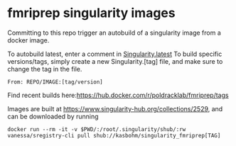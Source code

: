 # fmriprep singularity images
Committing to this repo trigger an autobuild of a singularity image from a docker image. 

To autobuild latest, enter a comment in [Singularity.latest](Singularity.latest)
To build specific versions/tags, simply create a new Singularity.[tag] file, and make sure to change the tag in the file.

``` 
From: REPO/IMAGE:[tag/version]
```

Find recent builds here:https://hub.docker.com/r/poldracklab/fmriprep/tags

Images are built at https://www.singularity-hub.org/collections/2529, and can be downloaded by running
```
docker run --rm -it -v $PWD/:/root/.singularity/shub/:rw vanessa/sregistry-cli pull shub://kasbohm/singularity_fmriprep[TAG]

```
